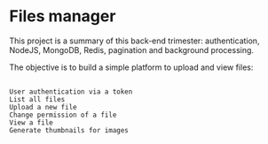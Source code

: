 # Files manager  

This project is a summary of this back-end trimester: authentication, NodeJS, MongoDB, Redis, pagination and background processing.

The objective is to build a simple platform to upload and view files:
##
    User authentication via a token
    List all files
    Upload a new file
    Change permission of a file
    View a file
    Generate thumbnails for images
##
